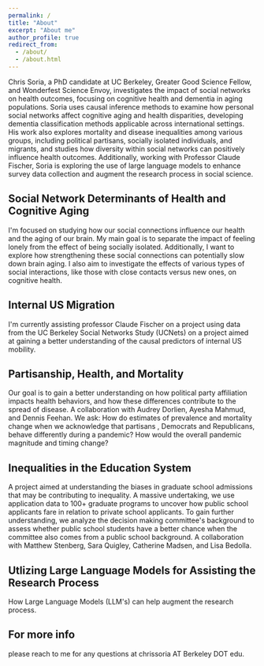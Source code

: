 ```yaml
---
permalink: /
title: "About"
excerpt: "About me"
author_profile: true
redirect_from: 
  - /about/
  - /about.html
---
```



Chris Soria, a PhD candidate at UC Berkeley, Greater Good Science Fellow, and Wonderfest Science Envoy, investigates the impact of social networks on health outcomes, focusing on cognitive health and dementia in aging populations. Soria uses causal inference methods to examine how personal social networks affect cognitive aging and health disparities, developing dementia classification methods applicable across international settings. His work also explores mortality and disease inequalities among various groups, including political partisans, socially isolated individuals, and migrants, and studies how diversity within social networks can positively influence health outcomes. Additionally, working with Professor Claude Fischer, Soria is exploring the use of large language models to enhance survey data collection and augment the research process in social science.

Social Network Determinants of Health and Cognitive Aging
------
I'm focused on studying how our social connections influence our health and the aging of our brain. My main goal is to separate the impact of feeling lonely from the effect of being socially isolated. Additionally, I want to explore how strengthening these social connections can potentially slow down brain aging. I also aim to investigate the effects of various types of social interactions, like those with close contacts versus new ones, on cognitive health.

Internal US Migration
------
I'm currently assisting professor Claude Fischer on a project using data from the UC Berkeley Social Networks Study (UCNets) on a project aimed at gaining a better understanding of the causal predictors of internal US mobility.

Partisanship, Health, and Mortality
------
Our goal is to gain a better understanding on how political party affiliation impacts health behaviors, and how these differences contribute to the spread of disease. 
A collaboration with Audrey Dorlien, Ayesha Mahmud, and Dennis Feehan.
We ask: How do estimates of prevalence and mortality change when we acknowledge that partisans , Democrats and Republicans, behave differently during a pandemic? 
How would the overall pandemic magnitude and timing change?

Inequalities in the Education System
------
A project aimed at understanding the biases in graduate school admissions that may be contributing to inequality. 
A massive undertaking, we use application data to 100+ graduate programs to uncover how public school applicants fare in relation to private school applicants.
To gain further understanding, we analyze the decision making committee's background to assess whether public school students have a better chance when the committee also comes from a public school background. 
A collaboration with Matthew Stenberg, Sara Quigley, Catherine Madsen, and Lisa Bedolla.

Utlizing Large Language Models for Assisting the Research Process
------
How Large Language Models (LLM's) can help augment the research process. 

For more info
------
please reach to me for any questions at chrissoria AT Berkeley DOT edu. 
